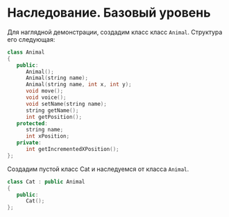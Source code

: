 # Наследование. Базовый уровень

Для наглядной демонстрации, создадим класс класс `Animal`. Структура его следующая:

```cpp
class Animal
{
   public:
      Animal();
      Animal(string name);
      Animal(string name, int x, int y);
      void move();
      void voice();
      void setName(string name);
      string getName();
      int getPosition();
   protected:
      string name;
      int xPosition;
   private:
      int getIncrementedXPosition();
};
```

Создадим пустой класс Cat и наследуемся от класса `Animal`. 

```cpp
class Cat : public Animal
{
   public:
      Cat();
};

```
